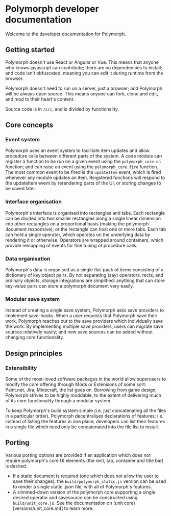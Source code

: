 # Polymorph developer documentation
Welcome to the developer documentation for Polymorph. 

## Getting started
Polymorph doesn't use React or Angular or Vue. This means that anyone who knows javascript can contribute; there are no dependencies to install; and code isn't obfuscated, meaning you can edit it during runtime from the browser.

Polymorph doesn't need to run on a server, just a browser; and Polymorph will be always open source. This means anyone can fork, clone and edit, and mod to their heart's content. 

Source code is in `/src`, and is divided by functionality.

## Core concepts
### Event system
Polymorph uses an event system to facilitate item updates and allow procedure calls between different parts of the system. A code module can register a function to be run on a given event using the `polymorph_core.on` function; and can raise an event using the `polymorph_core.fire` function. The most common event to be fired is the `updateItem` event, which is fired whenever any module updates an item. Reigstered functions will respond to the updateItem event by rerendering parts of the UI, or storing changes to be saved later.

### Interface organisation
Polymorph's interface is organised into rectangles and tabs. Each rectangle can be divided into two smaller rectangles along a single linear dimension into other rectangles on a proportional basis (making the polymorph document responsive); or the rectangle can host one or more tabs. Each tab can hold a single operator, which operates on the underlying data by rendering it or otherwise. Operators are wrapped around containers, which provide remapping of events for fine tuning of procedure calls.

### Data organisation
Polymorph's data is organised as a single flat-pack of items consisting of a dictionary of key:object pairs. By not separating (say) operators, rects, and ordinary objects, storage integrations are simplified: anything that can store key-value pairs can store a polymorph document very easily.

### Modular save system
Instead of creating a single save system, Polymorph asks save providers to implement save-hooks. When a user requests that Polymorph save their work, Polymorph reaches out to the save providers which individually save the work. By implementing multiple save providers, users can migrate save sources relatively easily; and new save sources can be added without changing core functionality.

## Design principles
### Extensibility
Some of the most-loved software packages in the world allow superusers to modify the core offering through Mods or Extensions of some sort: Paint.net, Jira, Minecraft, the list goes on. Borrowing from game design, Polymorph strives to be highly moddable, to the extent of delivering much of its core functionality through a modular system.

To keep Polymorph's build system simple (i.e. just concatenating all the files in a particular order), Polymorph decentralises declarations of features; i.e. instead of listing the features in one place, developers can list their features in a single file which need only be concatenated into the file list to install. 

## Porting
Various porting options are provided if an application which does not require polymorph's core UI elements (the rect, tab, container and title bar) is desired.
- If a static document is required (one which does not allow the user to save their changes), the `build/polymorph_static.js` version can be used to render a single static .json file, with all of Polymorph's features.
- A slimmed-down version of the polymorph core supporting a single desired operator and savesource can be constructed using `build/unit_core.js`. See the documentation on (unit core)[versions/unit_core.md] to learn more.